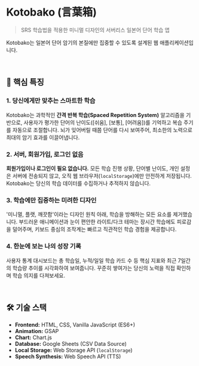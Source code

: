 # Kotobako (言葉箱)

> SRS 학습법을 적용한 미니멀 디자인의 서버리스 일본어 단어 학습 앱

Kotobako는 일본어 단어 암기의 본질에만 집중할 수 있도록 설계된 웹 애플리케이션입니다.

<br>

## 💪 핵심 특징

### 1. 당신에게만 맞추는 스마트한 학습
Kotobako는 과학적인 **간격 반복 학습(Spaced Repetition System)** 알고리즘을 기반으로, 사용자가 평가한 단어의 난이도([쉬움], [보통], [어려움])를 기억하고 복습 주기를 자동으로 조절합니다. 뇌가 잊어버릴 때쯤 단어를 다시 보여주어, 최소한의 노력으로 최대의 암기 효과를 이끌어냅니다.

### 2. 서버, 회원가입, 로그인 없음
**회원가입이나 로그인이 필요 없습니다.** 모든 학습 진행 상황, 단어별 난이도, 개인 설정은 서버에 전송되지 않고, 오직 웹 브라우저(`localStorage`)에만 안전하게 저장됩니다. Kotobako는 당신의 학습 데이터를 수집하거나 추적하지 않습니다.

### 3. 학습에만 집중하는 미려한 디자인
'미니멀, 플랫, 깨끗함'이라는 디자인 원칙 아래, 학습을 방해하는 모든 요소를 제거했습니다. 부드러운 애니메이션과 눈이 편안한 라이트/다크 테마는 장시간 학습에도 피로감을 덜어주며, 키보드 중심의 조작계는 빠르고 직관적인 학습 경험을 제공합니다.

### 4. 한눈에 보는 나의 성장 기록
사용자 통계 대시보드는 총 학습일, 누적/일일 학습 카드 수 등 핵심 지표와 최근 7일간의 학습량 추이를 시각화하여 보여줍니다. 꾸준히 쌓여가는 당신의 노력을 직접 확인하며 학습 의지를 다져보세요.

<br>

## 🛠️ 기술 스택

-   **Frontend:** HTML, CSS, Vanilla JavaScript (ES6+)
-   **Animation:** GSAP
-   **Chart:** Chart.js
-   **Database:** Google Sheets (CSV Data Source)
-   **Local Storage:** Web Storage API (`localStorage`)
-   **Speech Synthesis:** Web Speech API (TTS)
